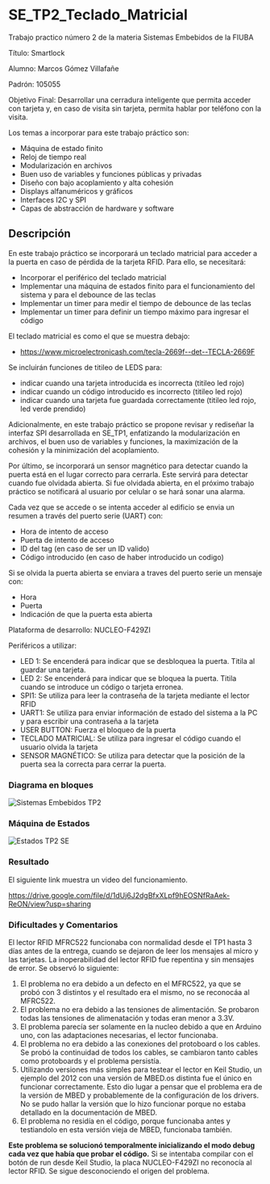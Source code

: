 # SE_TP2_Teclado_Matricial
Trabajo practico número 2 de la materia Sistemas Embebidos de la FIUBA

Título: Smartlock

Alumno: Marcos Gómez Villafañe

Padrón: 105055

Objetivo Final: Desarrollar una cerradura inteligente que permita acceder con tarjeta y, en caso de visita sin tarjeta, permita hablar por teléfono con la visita.

Los temas a incorporar para este trabajo práctico son:
- Máquina de estado finito
- Reloj de tiempo real 
- Modularización en archivos
- Buen uso de variables y funciones públicas y privadas 
- Diseño con bajo acoplamiento y alta cohesión 
- Displays alfanuméricos y gráficos
- Interfaces I2C y SPI
- Capas de abstracción de hardware y software
  
## Descripción
En este trabajo práctico se incorporará un teclado matricial para acceder a la puerta en caso de pérdida de la tarjeta RFID. Para ello, se necesitará:
- Incorporar el periférico del teclado matricial
- Implementar una máquina de estados finito para el funcionamiento del sistema y para el debounce de las teclas 
- Implementar un timer para medir el tiempo de debounce de las teclas
- Implementar un timer para definir un tiempo máximo para ingresar el código
  
El teclado matricial es como el que se muestra debajo:
- https://www.microelectronicash.com/tecla-2669f--det--TECLA-2669F
  
Se incluirán funciones de titileo de LEDS para:
- indicar cuando una tarjeta introducida es incorrecta (titileo led rojo)
- indicar cuando un código introducido es incorrecto (titileo led rojo)
- indicar cuando una tarjeta fue guardada correctamente (titileo led rojo, led verde prendido) 

Adicionalmente, en este trabajo práctico se propone revisar y rediseñar la interfaz SPI desarrollada en SE_TP1, enfatizando la modularización en archivos, el buen uso de variables y funciones, la maximización de la cohesión y la minimización del acoplamiento.

Por último, se incorporará un sensor magnético para detectar cuando la puerta está en el lugar correcto para cerrarla. Este servirá para detectar cuando fue olvidada abierta. Si fue olvidada abierta, en el próximo trabajo práctico se notificará al usuario por celular o se hará sonar una alarma.

Cada vez que se accede o se intenta acceder al edificio se envia un resumen a través del puerto serie (UART) con:
- Hora de intento de acceso
- Puerta de intento de acceso
- ID del tag (en caso de ser un ID valido)
- Código introducido (en caso de haber introducido un codigo)

Si se olvida la puerta abierta se enviara a traves del puerto serie un mensaje con:
- Hora 
- Puerta
- Indicación de que la puerta esta abierta

Plataforma de desarrollo: NUCLEO-F429ZI

Periféricos a utilizar:
- LED 1: Se encenderá para indicar que se desbloquea la puerta. Titila al guardar una tarjeta.
- LED 2: Se encenderá para indicar que se bloquea la puerta. Titila cuando se introduce un código o tarjeta erronea.
- SPI1: Se utiliza para leer la contraseña de la tarjeta mediante el lector RFID
- UART1: Se utiliza para enviar información de estado del sistema a la PC y para escribir una contraseña a la tarjeta
- USER BUTTON: Fuerza el bloqueo de la puerta
- TECLADO MATRICIAL: Se utiliza para ingresar el código cuando el usuario olvida la tarjeta
- SENSOR MAGNÉTICO: Se utiliza para detectar que la posición de la puerta sea la correcta para cerrar la puerta.

### Diagrama en bloques
![Sistemas Embebidos TP2](https://github.com/user-attachments/assets/3b8da742-4e1e-4fda-8ae9-c1bbe9e61cb6)

### Máquina de Estados
![Estados TP2 SE](https://github.com/user-attachments/assets/89ae4942-22ab-4f68-b6c9-ae8b9b16837a)

### Resultado
El siguiente link muestra un video del funcionamiento.

https://drive.google.com/file/d/1dUj6J2dgBfxXLpf9hEOSNfRaAek-ReON/view?usp=sharing

### Dificultades y Comentarios
El lector RFID MFRC522 funcionaba con normalidad desde el TP1 hasta 3 días antes de la entrega, cuando se dejaron de leer los mensajes al micro y las tarjetas. La inoperabilidad del lector RFID fue repentina y sin mensajes de error. Se observó lo siguiente:
1) El problema no era debido a un defecto en el MFRC522, ya que se probó con 3 distintos y el resultado era el mismo, no se reconocáa al MFRC522.
2) El problema no era debido a las tensiones de alimentación. Se probaron todas las tensiones de alimenatación y todas eran menor a 3.3V.
3) El problema parecía ser solamente en la nucleo debido a que en Arduino uno, con las adaptaciones necesarias, el lector funcionaba.
4) El problema no era debido a las conexiones del protoboard o los cables. Se probó la continuidad de todos los cables, se cambiaron tanto cables como protoboards y el problema persistía.
5) Utilizando versiones más simples para testear el lector en Keil Studio, un ejemplo del 2012 con una versión de MBED.os distinta fue el único en funcionar correctamente. Esto dio lugar a pensar que el problema era de la versión de MBED y probablemente de la configuración de los drivers. No se pudo hallar la versión que lo hizo funcionar porque no estaba detallado en la documentación de MBED.
6) El problema no residía en el código, porque funcionaba antes y testiandolo en esta versión vieja de MBED, funcionaba también.

**Este problema se solucionó temporalmente inicializando el modo debug cada vez que había que probar el código.** Si se intentaba compilar con el botón de run desde Keil Studio, la placa NUCLEO-F429ZI no reconocía al lector RFID. Se sigue desconociendo el origen del problema.

